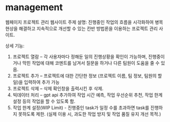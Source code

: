 # management
웹페이지
프로젝트 관리 웹사이트
주제 설명: 진행중인 작업의 흐름을 시각화하여 병목 현상을 해결하고 지속적으로 개선할 수 있는 칸반 방법론을 이용하는 프로젝트 관리 사이트.

상세 기능:
1. 프로젝트 열람 – 각 사용자마다 정해둔 일의 진행상황을 확인이 가능하며, 진행중이거나 막힌 작업에 대해 코멘트를 남겨서 질문을 하거나 다른 팀원이 도움을 줄 수 있음.
2. 프로젝트 추가 – 프로젝트에 대한 간단한 정보 (프로젝트 이름, 팀 정보, 팀원의 할 일)을 입력하여 추가 가능
3. 프로젝트 삭제 – 삭제 확인창을 출력시킨 후 삭제.
4. 빅데이터 처리 – gpt api 추가하여 작업 시간 예측, 작업 우선순위 추천, 작업 한계 설정 등의 작업을 할 수 있도록 함.
5. 작업 한계 설정(WIP Limit) - 진행중인 task가 일정 수를 초과하면 task를 진행하지 못하도록 제한. (실제 이용 시, 과도한 작업 방지 및 작업 품질 유지 개선 목적.) 

